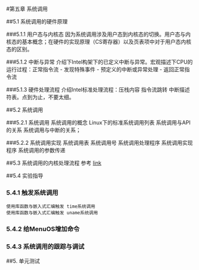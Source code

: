 #第五章 系统调用

##5.1 系统调用的硬件原理

###5.1.1 用户态与内核态
	因为系统调用涉及用户态到内核态的切换。用户态与内核态的基本概念；在硬件的实现原理（CS寄存器）以及页表项中对于用户态内核态的区别。
	

###5.1.2 中断与异常
	介绍下Intel构架下的已定义中断与异常。宏观描述下CPU的运行过程：正常指令流 - 发现特殊事件 - 预定义的中断或异常处理 - 返回正常指令流

###5.1.3 硬件处理流程
	介绍Intel标准处理流程：压栈内容 指令流跳转 中断描述符表。点到为止，不要太细。

##5.2 系统调用

###5.2.1 系统调用
	系统调用的概念 Linux下的标准系统调用列表 系统调用与API的关系 系统调用与中断的关系； 

###5.2.2 系统调用实现
	系统调用表 系统调用号 系统调用处理程序 系统调用实现程序  系统调用的参数传递

##5.3 系统调用的内核处理流程
	参考 [link](http://www.cnblogs.com/hyq20135317/p/5312542.html)
	
##5.4 实验指导
### 5.4.1 触发系统调用
	使用库函数与嵌入式汇编触发 time系统调用
	使用库函数与嵌入式汇编触发 uname系统调用
### 5.4.2 给MenuOS增加命令
### 5.4.3 系统调用的跟踪与调试

##5. 单元测试



